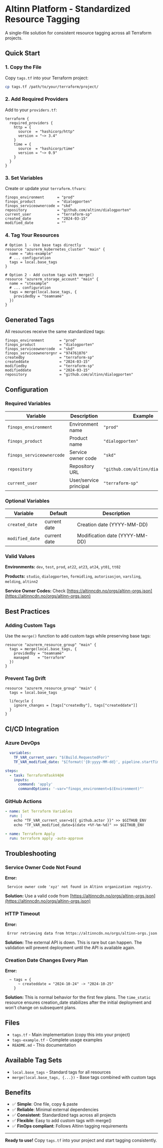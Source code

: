 # Altinn Platform - Standardized Resource Tagging

A single-file solution for consistent resource tagging across all Terraform projects.

## Quick Start

### 1. Copy the File

Copy `tags.tf` into your Terraform project:

```bash
cp tags.tf /path/to/your/terraform/project/
```

### 2. Add Required Providers

Add to your `providers.tf`:

```hcl
terraform {
  required_providers {
    http = {
      source  = "hashicorp/http"
      version = "~> 3.4"
    }
    time = {
      source  = "hashicorp/time"
      version = "~> 0.9"
    }
  }
}
```

### 3. Set Variables

Create or update your `terraform.tfvars`:

```hcl
finops_environment      = "prod"
finops_product          = "dialogporten"
finops_serviceownercode = "skd"
repository              = "github.com/altinn/dialogporten"
current_user            = "terraform-sp"
created_date            = "2024-03-15"
modified_date           = ""
```

### 4. Tag Your Resources

```hcl
# Option 1 - Use base tags directly
resource "azurerm_kubernetes_cluster" "main" {
  name = "aks-example"
  # ... configuration
  tags = local.base_tags
}

# Option 2 - Add custom tags with merge()
resource "azurerm_storage_account" "main" {
  name = "stexample"
  # ... configuration
  tags = merge(local.base_tags, {
    providedby = "teamname"
  })
}
```

## Generated Tags

All resources receive the same standardized tags:
```hcl
finops_environment       = "prod"
finops_product           = "dialogporten"
finops_serviceownercode  = "skd"
finops_serviceownerorgnr = "974761076"
createdby                = "terraform-sp"
createddate              = "2024-03-15"
modifiedby               = "terraform-sp"
modifieddate             = "2024-03-15"
repository               = "github.com/altinn/dialogporten"
```

## Configuration

### Required Variables

| Variable | Description | Example |
|----------|-------------|---------|
| `finops_environment` | Environment name | `"prod"` |
| `finops_product` | Product name | `"dialogporten"` |
| `finops_serviceownercode` | Service owner code | `"skd"` |
| `repository` | Repository URL | `"github.com/altinn/dialogporten"` |
| `current_user` | User/service principal | `"terraform-sp"` |

### Optional Variables

| Variable | Default | Description |
|----------|---------|-------------|
| `created_date` | current date | Creation date (YYYY-MM-DD) |
| `modified_date` | current date | Modification date (YYYY-MM-DD) |

### Valid Values

**Environments:**
`dev`, `test`, `prod`, `at22`, `at23`, `at24`, `yt01`, `tt02`

**Products:**
`studio`, `dialogporten`, `formidling`, `autorisasjon`, `varsling`, `melding`, `altinn2`

**Service Owner Codes:**
Check [https://altinncdn.no/orgs/altinn-orgs.json](https://altinncdn.no/orgs/altinn-orgs.json)

## Best Practices

### Adding Custom Tags

Use the `merge()` function to add custom tags while preserving base tags:

```hcl
resource "azurerm_resource_group" "main" {
  tags = merge(local.base_tags, {
    providedby = "teamname"
    managed    = "terraform"
  })
}
```

### Prevent Tag Drift

```hcl
resource "azurerm_resource_group" "main" {
  tags = local.base_tags

  lifecycle {
    ignore_changes = [tags["createdby"], tags["createddate"]]
  }
}
```

## CI/CD Integration

### Azure DevOps

```yaml
  variables:
    TF_VAR_current_user: "$(Build.RequestedFor)"
    TF_VAR_modified_date: "$[format('{0:yyyy-MM-dd}', pipeline.startTime)]"

steps:
  - task: TerraformTaskV4@4
    inputs:
      command: 'apply'
      commandOptions: '-var="finops_environment=$(Environment)"'
```

### GitHub Actions

```yaml
- name: Set Terraform Variables
  run: |
    echo "TF_VAR_current_user=${{ github.actor }}" >> $GITHUB_ENV
    echo "TF_VAR_modified_date=$(date +%Y-%m-%d)" >> $GITHUB_ENV

- name: Terraform Apply
  run: terraform apply -auto-approve
```

## Troubleshooting

### Service Owner Code Not Found

**Error:**
```hcl
 Service owner code 'xyz' not found in Altinn organization registry.
```

**Solution:**
Use a valid code from [https://altinncdn.no/orgs/altinn-orgs.json](https://altinncdn.no/orgs/altinn-orgs.json)

### HTTP Timeout

**Error:**
```hcl
 Error retrieving data from https://altinncdn.no/orgs/altinn-orgs.json
```

**Solution:**
The external API is down. This is rare but can happen. The validation will prevent deployment until the API is available again.

### Creation Date Changes Every Plan

**Error:**
```
  ~ tags = {
      ~ createddate = "2024-10-24" -> "2024-10-25"
    }
```

**Solution:**
This is normal behavior for the first few plans. The `time_static` resource ensures creation_date stabilizes after the initial deployment and won't change on subsequent plans.

## Files

- `tags.tf` - Main implementation (copy this into your project)
- `tags-example.tf` - Complete usage examples
- `README.md` - This documentation

## Available Tag Sets

- `local.base_tags` - Standard tags for all resources
- `merge(local.base_tags, {...})` - Base tags combined with custom tags

## Benefits

- ✅ **Simple**: One file, copy & paste
- ✅ **Reliable**: Minimal external dependencies
- ✅ **Consistent**: Standardized tags across all projects
- ✅ **Flexible**: Easy to add custom tags with merge()
- ✅ **FinOps compliant**: Follows Altinn tagging requirements

---

**Ready to use!** Copy `tags.tf` into your project and start tagging consistently.
